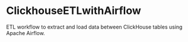 # ClickhouseETLwithAirflow
ETL workflow to extract and load data between ClickHouse tables using Apache Airflow.
